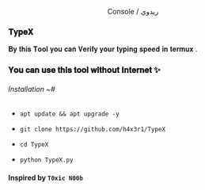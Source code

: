 

<p align="center">
Console / ريدوي

### 𝐓𝐲𝐩𝐞𝐗

𝐁𝐲 𝐭𝐡𝐢𝐬 𝐓𝐨𝐨𝐥 𝐲𝐨𝐮 𝐜𝐚𝐧 𝐕𝐞𝐫𝐢𝐟𝐲 𝐲𝐨𝐮𝐫 𝐭𝐲𝐩𝐢𝐧𝐠 𝐬𝐩𝐞𝐞𝐝 𝐢𝐧 𝐭𝐞𝐫𝐦𝐮𝐱 .
### 𝐘𝐨𝐮 𝐜𝐚𝐧 𝐮𝐬𝐞 𝐭𝐡𝐢𝐬 𝐭𝐨𝐨𝐥 𝐰𝐢𝐭𝐡𝐨𝐮𝐭 𝐈𝐧𝐭𝐞𝐫𝐧𝐞𝐭 ✨️


###### Installation ~#

* `apt update && apt upgrade -y`

* `git clone https://github.com/h4x3r1/TypeX`

* `cd TypeX`

* `python TypeX.py`

#### Inspired by `T0xic N00b`
